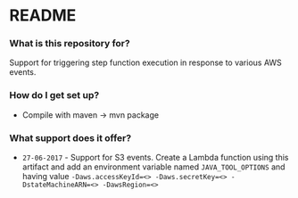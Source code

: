 # README #

### What is this repository for? ###

Support for triggering step function execution in response to various AWS events.

### How do I get set up? ###

* Compile with maven -> mvn package

### What support does it offer? ###

* ``27-06-2017`` - Support for S3 events. Create a Lambda function using this artifact and add an environment variable named `JAVA_TOOL_OPTIONS` and having value `-Daws.accessKeyId=<> -Daws.secretKey=<> -DstateMachineARN=<> -DawsRegion=<>`
